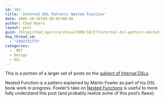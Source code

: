 ```yaml
---
id: 103
title: 'Internal DSL Pattern: Nested Function'
date: 2008-10-28T00:38:03+00:00
author: Chad Myers
layout: post
guid: /blogs/chad_myers/archive/2008/10/27/internal-dsl-pattern-nested-function.aspx
dsq_thread_id:
  - "1092332773"
categories:
  - .NET
  - Design
  - DSL
---
```

This is a portion of a larger set of posts on the [subject of Internal DSLs](http://www.lostechies.com/blogs/chad_myers/archive/2008/10/26/alt-net-workshops-internal-dsl-draft-outline-notes.aspx). 

Nested Function is a pattern explained by Martin Fowler as part of his DSL book work in progress. Fowler’s take on [Nested Functions](http://martinfowler.com/dslwip/NestedFunction.html) is useful to more fully understand this post (and probably realize some of this post’s flaws).